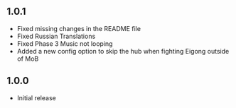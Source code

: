 ## 1.0.1
- Fixed missing changes in the README file
- Fixed Russian Translations
- Fixed Phase 3 Music not looping
- Added a new config option to skip the hub when fighting Eigong outside of MoB

## 1.0.0
- Initial release